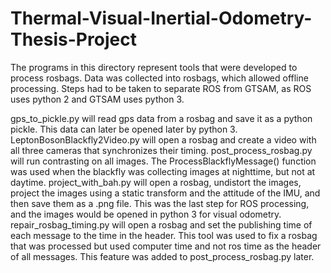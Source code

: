 # Thermal-Visual-Inertial-Odometry-Thesis-Project
The programs in this directory represent tools that were developed to process rosbags.
Data was collected into rosbags, which allowed offline processing. Steps had to be taken to separate ROS from GTSAM, as ROS uses python 2 and GTSAM uses python 3.

gps_to_pickle.py will read gps data from a rosbag and save it as a python pickle. This data can later be opened later by python 3.
LeptonBosonBlackfly2Video.py will open a rosbag and create a video with all three cameras that synchronizes their timing.
post_process_rosbag.py will run contrasting on all images. The ProcessBlackflyMessage() function was used when the blackfly was collecting images at nighttime, but not at daytime.
project_with_bah.py will open a rosbag, undistort the images, project the images using a static transform and the attitude of the IMU, and then save them as a .png file. This was the last step for ROS processing, and the images would be opened in python 3 for visual odometry.
repair_rosbag_timing.py will open a rosbag and set the publishing time of each message to the time in the header. This tool was used to fix a rosbag that was processed but used computer time and not ros time as the header of all messages. This feature was added to post_process_rosbag.py later.
